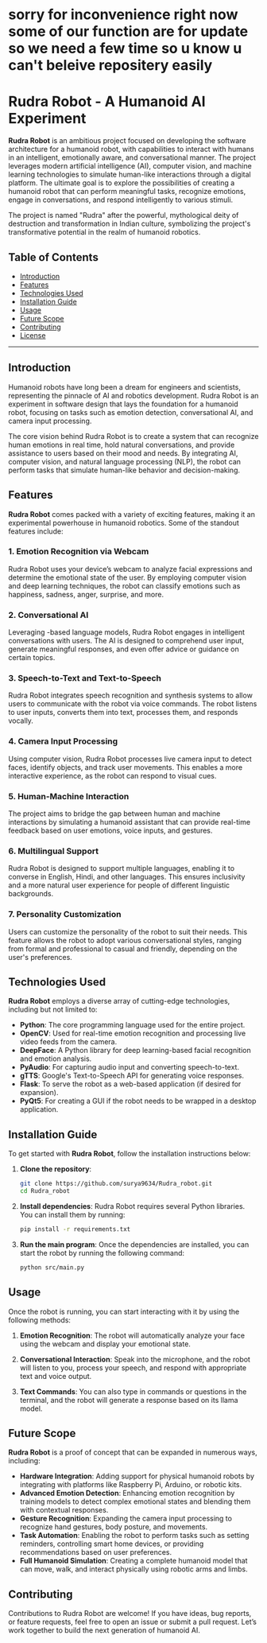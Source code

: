 # sorry for inconvenience right now some of our function are for update so we need a few time so u know u can't beleive repositery easily

# Rudra Robot - A Humanoid AI Experiment

**Rudra Robot** is an ambitious project focused on developing the software architecture for a humanoid robot, with capabilities to interact with humans in an intelligent, emotionally aware, and conversational manner. The project leverages modern artificial intelligence (AI), computer vision, and machine learning technologies to simulate human-like interactions through a digital platform. The ultimate goal is to explore the possibilities of creating a humanoid robot that can perform meaningful tasks, recognize emotions, engage in conversations, and respond intelligently to various stimuli.

The project is named "Rudra" after the powerful, mythological deity of destruction and transformation in Indian culture, symbolizing the project's transformative potential in the realm of humanoid robotics.

## Table of Contents

- [Introduction](#introduction)
- [Features](#features)
- [Technologies Used](#technologies-used)
- [Installation Guide](#installation-guide)
- [Usage](#usage)
- [Future Scope](#future-scope)
- [Contributing](#contributing)
- [License](#license)

---

## Introduction

Humanoid robots have long been a dream for engineers and scientists, representing the pinnacle of AI and robotics development. Rudra Robot is an experiment in software design that lays the foundation for a humanoid robot, focusing on tasks such as emotion detection, conversational AI, and camera input processing.

The core vision behind Rudra Robot is to create a system that can recognize human emotions in real time, hold natural conversations, and provide assistance to users based on their mood and needs. By integrating AI, computer vision, and natural language processing (NLP), the robot can perform tasks that simulate human-like behavior and decision-making.

## Features

**Rudra Robot** comes packed with a variety of exciting features, making it an experimental powerhouse in humanoid robotics. Some of the standout features include:

### 1. Emotion Recognition via Webcam
Rudra Robot uses your device’s webcam to analyze facial expressions and determine the emotional state of the user. By employing computer vision and deep learning techniques, the robot can classify emotions such as happiness, sadness, anger, surprise, and more.

### 2. Conversational AI
Leveraging -based language models, Rudra Robot engages in intelligent conversations with users. The AI is designed to comprehend user input, generate meaningful responses, and even offer advice or guidance on certain topics.

### 3. Speech-to-Text and Text-to-Speech
Rudra Robot integrates speech recognition and synthesis systems to allow users to communicate with the robot via voice commands. The robot listens to user inputs, converts them into text, processes them, and responds vocally.

### 4. Camera Input Processing
Using computer vision, Rudra Robot processes live camera input to detect faces, identify objects, and track user movements. This enables a more interactive experience, as the robot can respond to visual cues.

### 5. Human-Machine Interaction
The project aims to bridge the gap between human and machine interactions by simulating a humanoid assistant that can provide real-time feedback based on user emotions, voice inputs, and gestures.

### 6. Multilingual Support
Rudra Robot is designed to support multiple languages, enabling it to converse in English, Hindi, and other languages. This ensures inclusivity and a more natural user experience for people of different linguistic backgrounds.

### 7. Personality Customization
Users can customize the personality of the robot to suit their needs. This feature allows the robot to adopt various conversational styles, ranging from formal and professional to casual and friendly, depending on the user's preferences.

## Technologies Used

**Rudra Robot** employs a diverse array of cutting-edge technologies, including but not limited to:

- **Python**: The core programming language used for the entire project.
- **OpenCV**: Used for real-time emotion recognition and processing live video feeds from the camera.
- **DeepFace**: A Python library for deep learning-based facial recognition and emotion analysis.
- **PyAudio**: For capturing audio input and converting speech-to-text.
- **gTTS**: Google's Text-to-Speech API for generating voice responses.
- **Flask**: To serve the robot as a web-based application (if desired for expansion).
- **PyQt5**: For creating a GUI if the robot needs to be wrapped in a desktop application.

## Installation Guide

To get started with **Rudra Robot**, follow the installation instructions below:

1. **Clone the repository**:
    ```bash
    git clone https://github.com/surya9634/Rudra_robot.git
    cd Rudra_robot
    ```

2. **Install dependencies**:
    Rudra Robot requires several Python libraries. You can install them by running:
    ```bash
    pip install -r requirements.txt
    ```

3. **Run the main program**:
    Once the dependencies are installed, you can start the robot by running the following command:
    ```bash
    python src/main.py
    ```

## Usage

Once the robot is running, you can start interacting with it by using the following methods:

1. **Emotion Recognition**:
   The robot will automatically analyze your face using the webcam and display your emotional state.

2. **Conversational Interaction**:
   Speak into the microphone, and the robot will listen to you, process your speech, and respond with appropriate text and voice output.

3. **Text Commands**:
   You can also type in commands or questions in the terminal, and the robot will generate a response based on its llama model.

## Future Scope

**Rudra Robot** is a proof of concept that can be expanded in numerous ways, including:

- **Hardware Integration**: Adding support for physical humanoid robots by integrating with platforms like Raspberry Pi, Arduino, or robotic kits.
- **Advanced Emotion Detection**: Enhancing emotion recognition by training models to detect complex emotional states and blending them with contextual responses.
- **Gesture Recognition**: Expanding the camera input processing to recognize hand gestures, body posture, and movements.
- **Task Automation**: Enabling the robot to perform tasks such as setting reminders, controlling smart home devices, or providing recommendations based on user preferences.
- **Full Humanoid Simulation**: Creating a complete humanoid model that can move, walk, and interact physically using robotic arms and limbs.

## Contributing

Contributions to Rudra Robot are welcome! If you have ideas, bug reports, or feature requests, feel free to open an issue or submit a pull request. Let’s work together to build the next generation of humanoid AI.
